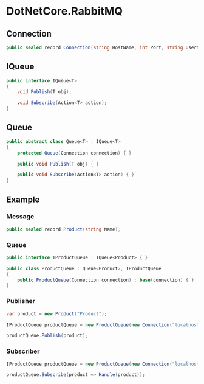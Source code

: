 # DotNetCore.RabbitMQ

## Connection

```cs
public sealed record Connection(string HostName, int Port, string UserName, string Password);
```

## IQueue<T>

```cs
public interface IQueue<T>
{
    void Publish(T obj);

    void Subscribe(Action<T> action);
}
```

## Queue<T>

```cs
public abstract class Queue<T> : IQueue<T>
{
    protected Queue(Connection connection) { }

    public void Publish(T obj) { }

    public void Subscribe(Action<T> action) { }
}
```

## Example

### Message

```cs
public sealed record Product(string Name);
```

### Queue

```cs
public interface IProductQueue : IQueue<Product> { }
```

```cs
public class ProductQueue : Queue<Product>, IProductQueue
{
    public ProductQueue(Connection connection) : base(connection) { }
}
```

### Publisher

```cs
var product = new Product("Product");

IProductQueue productQueue = new ProductQueue(new Connection("localhost", 5672, "admin", "P4ssW0rd!"));

productQueue.Publish(product);
```

### Subscriber

```cs
IProductQueue productQueue = new ProductQueue(new Connection("localhost", 5672, "admin", "P4ssW0rd!"));

productQueue.Subscribe(product => Handle(product));
```
